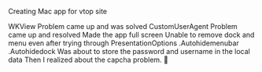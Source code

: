Creating Mac app for vtop site

WKView Problem came up and was solved
CustomUserAgent Problem came up and resolved
Made the app full screen
Unable to remove dock and menu even after trying through PresentationOptions .Autohidemenubar .Autohidedock
Was about to store the password and username in the local data
Then I realized about the capcha problem.
:gift:

